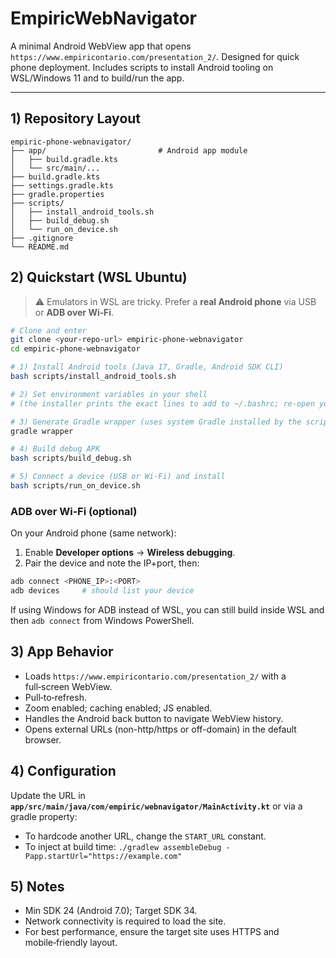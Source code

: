 # EmpiricWebNavigator

A minimal Android WebView app that opens `https://www.empiricontario.com/presentation_2/`. Designed for quick phone deployment.
Includes scripts to install Android tooling on WSL/Windows 11 and to build/run the app.

---

## 1) Repository Layout

```
empiric-phone-webnavigator/
├── app/                         # Android app module
│   ├── build.gradle.kts
│   └── src/main/...
├── build.gradle.kts
├── settings.gradle.kts
├── gradle.properties
├── scripts/
│   ├── install_android_tools.sh
│   ├── build_debug.sh
│   └── run_on_device.sh
├── .gitignore
└── README.md
```

## 2) Quickstart (WSL Ubuntu)

> ⚠️ Emulators in WSL are tricky. Prefer a **real Android phone** via USB or **ADB over Wi‑Fi**.

```bash
# Clone and enter
git clone <your-repo-url> empiric-phone-webnavigator
cd empiric-phone-webnavigator

# 1) Install Android tools (Java 17, Gradle, Android SDK CLI)
bash scripts/install_android_tools.sh

# 2) Set environment variables in your shell
# (the installer prints the exact lines to add to ~/.bashrc; re-open your shell after adding)

# 3) Generate Gradle wrapper (uses system Gradle installed by the script)
gradle wrapper

# 4) Build debug APK
bash scripts/build_debug.sh

# 5) Connect a device (USB or Wi‑Fi) and install
bash scripts/run_on_device.sh
```

### ADB over Wi‑Fi (optional)

On your Android phone (same network):
1. Enable **Developer options** → **Wireless debugging**.
2. Pair the device and note the IP+port, then:
```bash
adb connect <PHONE_IP>:<PORT>
adb devices     # should list your device
```

If using Windows for ADB instead of WSL, you can still build inside WSL and then `adb connect` from Windows PowerShell.

## 3) App Behavior

- Loads `https://www.empiricontario.com/presentation_2/` with a full‑screen WebView.
- Pull‑to‑refresh.
- Zoom enabled; caching enabled; JS enabled.
- Handles the Android back button to navigate WebView history.
- Opens external URLs (non-http/https or off-domain) in the default browser.

## 4) Configuration

Update the URL in **`app/src/main/java/com/empiric/webnavigator/MainActivity.kt`** or via a gradle property:
- To hardcode another URL, change the `START_URL` constant.
- To inject at build time: `./gradlew assembleDebug -Papp.startUrl="https://example.com"`

## 5) Notes

- Min SDK 24 (Android 7.0); Target SDK 34.
- Network connectivity is required to load the site.
- For best performance, ensure the target site uses HTTPS and mobile‑friendly layout.
